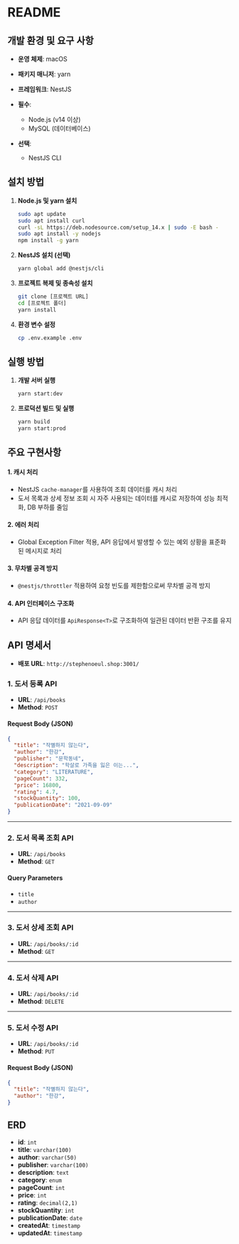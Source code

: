 # README

## 개발 환경 및 요구 사항

- **운영 체제**: macOS
- **패키지 매니저**: yarn
- **프레임워크**: NestJS

- **필수**:
  - Node.js (v14 이상)
  - MySQL (데이터베이스)
- **선택**:
  - NestJS CLI 

## 설치 방법

1. **Node.js 및 yarn 설치**
   ```bash
   sudo apt update
   sudo apt install curl
   curl -sL https://deb.nodesource.com/setup_14.x | sudo -E bash -
   sudo apt install -y nodejs
   npm install -g yarn
   ```

2. **NestJS 설치 (선택)**
   ```bash
   yarn global add @nestjs/cli
   ```

3. **프로젝트 복제 및 종속성 설치**
   ```bash
   git clone [프로젝트 URL]
   cd [프로젝트 폴더]
   yarn install
   ```

4. **환경 변수 설정**
   ```bash
   cp .env.example .env
   ```

## 실행 방법

1. **개발 서버 실행**
   ```bash
   yarn start:dev
   ```

2. **프로덕션 빌드 및 실행**
   ```bash
   yarn build
   yarn start:prod
   ```


## 주요 구현사항

#### 1. **캐시 처리**
   - NestJS `cache-manager`를 사용하여 조회 데이터를 캐시 처리
   - 도서 목록과 상세 정보 조회 시 자주 사용되는 데이터를 캐시로 저장하여 성능 최적화, DB 부하를 줄임

#### 2. **에러 처리**
   - Global Exception Filter 적용, API 응답에서 발생할 수 있는 예외 상황을 표준화된 메시지로 처리

#### 3. **무차별 공격 방지**
   - `@nestjs/throttler` 적용하여 요청 빈도를 제한함으로써 무차별 공격 방지

#### 4. **API 인터페이스 구조화**
   - API 응답 데이터를 `ApiResponse<T>`로 구조화하여 일관된 데이터 반환 구조를 유지

## API 명세서

- **배포 URL**: `http://stephenoeul.shop:3001/`

### 1. 도서 등록 API

- **URL**: `/api/books`
- **Method**: `POST`

#### Request Body (JSON)

```json
{
  "title": "작별하지 않는다",
  "author": "한강",
  "publisher": "문학동네",
  "description": "학살로 가족을 잃은 이는...",
  "category": "LITERATURE",
  "pageCount": 332,
  "price": 16800,
  "rating": 4.7,
  "stockQuantity": 100,
  "publicationDate": "2021-09-09"
}
```

---

### 2. 도서 목록 조회 API

- **URL**: `/api/books`
- **Method**: `GET`

#### Query Parameters

- `title`
- `author`

---

### 3. 도서 상세 조회 API

- **URL**: `/api/books/:id`
- **Method**: `GET`

---

### 4. 도서 삭제 API

- **URL**: `/api/books/:id`
- **Method**: `DELETE`

---

### 5. 도서 수정 API

- **URL**: `/api/books/:id`
- **Method**: `PUT`

#### Request Body (JSON)

```json
{
  "title": "작별하지 않는다",
  "author": "한강",
}
```

## ERD

- **id**: `int`
- **title**: `varchar(100)`
- **author**: `varchar(50)`
- **publisher**: `varchar(100)`
- **description**: `text`
- **category**: `enum`
- **pageCount**: `int`
- **price**: `int`
- **rating**: `decimal(2,1)`
- **stockQuantity**: `int`
- **publicationDate**: `date`
- **createdAt**: `timestamp`
- **updatedAt**: `timestamp`
